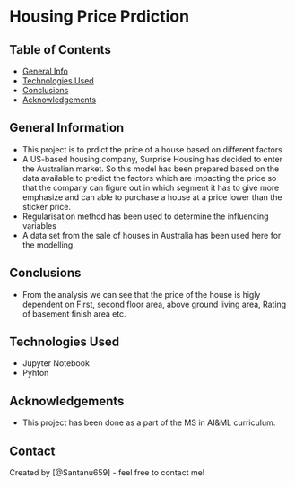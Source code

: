 # Housing Price Prdiction



## Table of Contents
* [General Info](#general-information)
* [Technologies Used](#technologies-used)
* [Conclusions](#conclusions)
* [Acknowledgements](#acknowledgements)

<!-- You can include any other section that is pertinent to your problem -->

## General Information
- This project is to prdict the price of a house based on different factors
- A US-based housing company, Surprise Housing has decided to enter the Australian market. So this model has been prepared based on the data available to predict the factors which are impacting the price so that the company can figure out in which segment it has to give more emphasize and can able to purchase a house at a price lower than the sticker price.
- Regularisation method has been used to determine the influencing variables
- A data set from the sale of houses in Australia has been used here for the modelling.

<!-- You don't have to answer all the questions - just the ones relevant to your project. -->

## Conclusions
- From the analysis we can see that the price of the house is higly dependent on First, second floor area, above ground living area, Rating of basement finish area etc.

<!-- You don't have to answer all the questions - just the ones relevant to your project. -->


## Technologies Used
- Jupyter Notebook
- Pyhton

<!-- As the libraries versions keep on changing, it is recommended to mention the version of library used in this project -->

## Acknowledgements
- This project has been done as a part of the MS in AI&ML curriculum.


## Contact
Created by [@Santanu659] - feel free to contact me!


<!-- Optional -->
<!-- ## License -->
<!-- This project is open source and available under the [... License](). -->

<!-- You don't have to include all sections - just the one's relevant to your project -->
